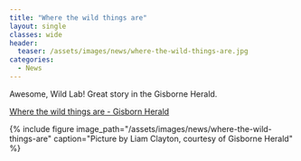 ```yaml
---
title: "Where the wild things are"
layout: single
classes: wide
header:
  teaser: /assets/images/news/where-the-wild-things-are.jpg
categories:
  - News
---
```


Awesome, Wild Lab! Great story in the Gisborne Herald.

[Where the wild things are - Gisborn Herald](http://gisborneherald.co.nz/localnews/4195342-135/where-the-wild-things-are)

{% include figure image_path="/assets/images/news/where-the-wild-things-are" caption="Picture by Liam Clayton, courtesy of Gisborne Herald" %}